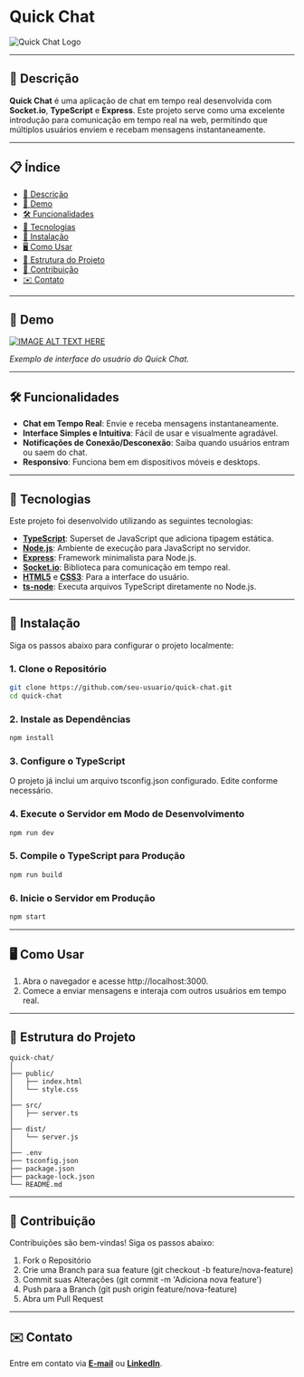 # Quick Chat

![Quick Chat Logo](https://img.icons8.com/?size=100&id=7859&format=png&color=228BE6) 

---

## 📖 Descrição

**Quick Chat** é uma aplicação de chat em tempo real desenvolvida com **Socket.io**, **TypeScript** e **Express**. Este projeto serve como uma excelente introdução para comunicação em tempo real na web, permitindo que múltiplos usuários enviem e recebam mensagens instantaneamente.

---

## 📋 Índice

- [📖 Descrição](#-descrição)
- [🎥 Demo](#-demo)
- [🛠️ Funcionalidades](#️-funcionalidades)
- [🚀 Tecnologias](#-tecnologias)
- [🔧 Instalação](#-instalação)
- [🖥️ Como Usar](#️-como-usar)
- [📁 Estrutura do Projeto](#-estrutura-do-projeto)
- [🤝 Contribuição](#-contribuição)
- [✉️ Contato](#️-contato)

---

## 🎥 Demo

[![IMAGE ALT TEXT HERE](https://img.youtube.com/vi/9Ar_IaBvmt8/0.jpg)](https://www.youtube.com/watch?v=9Ar_IaBvmt8)

*Exemplo de interface do usuário do Quick Chat.*

---

## 🛠️ Funcionalidades

- **Chat em Tempo Real**: Envie e receba mensagens instantaneamente.
- **Interface Simples e Intuitiva**: Fácil de usar e visualmente agradável.
- **Notificações de Conexão/Desconexão**: Saiba quando usuários entram ou saem do chat.
- **Responsivo**: Funciona bem em dispositivos móveis e desktops.

---

## 🚀 Tecnologias

Este projeto foi desenvolvido utilizando as seguintes tecnologias:

- **[TypeScript](https://www.typescriptlang.org/)**: Superset de JavaScript que adiciona tipagem estática.
- **[Node.js](https://nodejs.org/)**: Ambiente de execução para JavaScript no servidor.
- **[Express](https://expressjs.com/)**: Framework minimalista para Node.js.
- **[Socket.io](https://socket.io/)**: Biblioteca para comunicação em tempo real.
- **[HTML5](https://developer.mozilla.org/pt-BR/docs/Web/HTML)** e **[CSS3](https://developer.mozilla.org/pt-BR/docs/Web/CSS)**: Para a interface do usuário.
- **[ts-node](https://typestrong.org/ts-node/)**: Executa arquivos TypeScript diretamente no Node.js.

---

## 🔧 Instalação

Siga os passos abaixo para configurar o projeto localmente:

### 1. Clone o Repositório

```bash
git clone https://github.com/seu-usuario/quick-chat.git
cd quick-chat
```

### 2. Instale as Dependências

```bash
npm install
```

### 3. Configure o TypeScript

O projeto já inclui um arquivo tsconfig.json configurado. Edite conforme necessário.

### 4. Execute o Servidor em Modo de Desenvolvimento
```bash
npm run dev
```

### 5. Compile o TypeScript para Produção
```bash
npm run build
```

### 6. Inicie o Servidor em Produção
```bash
npm start
```

---

## 🖥️ Como Usar

1. Abra o navegador e acesse http://localhost:3000.
2. Comece a enviar mensagens e interaja com outros usuários em tempo real.

---

## 📁 Estrutura do Projeto

```
quick-chat/
│
├── public/
│   ├── index.html
│   └── style.css
│
├── src/
│   ├── server.ts
│
├── dist/
│   └── server.js
│
├── .env
├── tsconfig.json
├── package.json
├── package-lock.json
└── README.md
```

---

## 🤝 Contribuição

Contribuições são bem-vindas! Siga os passos abaixo:

1. Fork o Repositório
2. Crie uma Branch para sua feature (git checkout -b feature/nova-feature)
3. Commit suas Alterações (git commit -m 'Adiciona nova feature')
4. Push para a Branch (git push origin feature/nova-feature)
5. Abra um Pull Request

---

## ✉️ Contato

Entre em contato via **[E-mail](mailto:joaocarvalhop7@gmail.com)** ou **[LinkedIn](https://www.linkedin.com/in/joaocarvalhop/)**.
